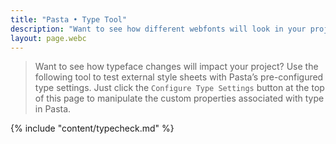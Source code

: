 ```yaml
---
title: "Pasta • Type Tool"
description: "Want to see how different webfonts will look in your project? Use this tool."
layout: page.webc
---
```


> Want to see how typeface changes will impact your project? Use the following tool to test external style sheets with Pasta’s pre-configured type settings. Just click the `Configure Type Settings` button at the top of this page to manipulate the custom properties associated with type in Pasta.

{% include "content/typecheck.md" %}
